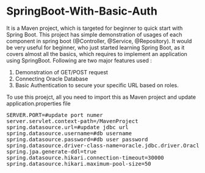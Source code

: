 # SpringBoot-With-Basic-Auth
It is a Maven project, which is targeted for beginner to quick start with Spring Boot. This project has simple demonstration of usages of each component in spring boot (@Controller, @Service, @Repository). It would be very useful for beginner, who just started learning Spring Boot, as it covers almost all the basics, which requires to implement an application using SpringBoot. Following are two major features used :

1. Demonstration of GET/POST request
2. Connecting Oracle Database
3. Basic Authentication to secure your specific URL based on roles.

To use this proejct, all you need to import this as Maven project and update application.properties file

<pre>
SERVER.PORT=#update port numer
server.servlet.context-path=/MavenProject
spring.datasource.url=#update jdbc url
spring.datasource.username=#db username
spring.datasource.password=#db user password
spring.datasource.driver-class-name=oracle.jdbc.driver.OracleDriver
spring.jpa.generate-ddl=true
spring.datasource.hikari.connection-timeout=30000
spring.datasource.hikari.maximum-pool-size=50
</pre>
